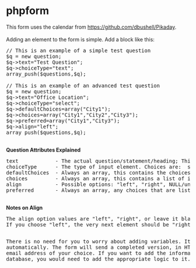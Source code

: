 # phpform

This form uses the calendar from https://github.com/dbushell/Pikaday.  
<br>
Adding an element to the form is simple.  Add a block like this:
<br>
<pre>
// This is an example of a simple test question
$q = new question;
$q->text="Test Question";
$q->choiceType="text";
array_push($questions,$q);

// This is an example of an advanced test question
$q = new question;
$q->text="Office Location";
$q->choiceType="select";
$q->defaultChoices=array("City1");
$q->choices=array("City1","City2","City3");
$q->preferred=array("City1","City3");
$q->align="left";
array_push($questions,$q);
</pre>
<br>
<b>Question Attributes Explained</b>
<pre>
text            - The actual question/statement/heading; This attribute generates the variable as well
choiceType      - The type of input element. Choices are:  select, radio, date, text, textarea, checkbox
defaultChoices  - Always an array, this contains the choices that you wish to be pre-selected by default.
choices         - Always an array, this contains a list of items to choose from.
align           - Possible options: "left", "right", NULL/undefined.  
preferred       - Always an array, any choices that are listed in the array are highlighted.  These are recommended options.
</pre>
<br>
<b>Notes on Align</b>
<pre>
The align option values are "left", "right", or leave it blank for the default.
If you choose "left", the very next element should be "right".   Likewise, if an element has "right" set, then the element above it must be set to "left".  If you do not follow these rules, the formatting will not be properly set.  When the align setting is left blank, the element is automatically shown on the left-hand side with no option for another element to be on the right.  

There is no need for you to worry about adding variables.  It is done automatically.  The form will send a completed version, in HTML, to an email address of your choice.   If you want to add the information to a database, you would need to add the appropriate logic to it.
</pre>
